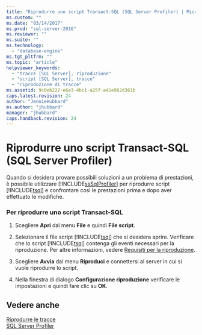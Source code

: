 ```yaml
---
title: "Riprodurre uno script Transact-SQL (SQL Server Profiler) | Microsoft Docs"
ms.custom: ""
ms.date: "03/14/2017"
ms.prod: "sql-server-2016"
ms.reviewer: ""
ms.suite: ""
ms.technology: 
  - "database-engine"
ms.tgt_pltfrm: ""
ms.topic: "article"
helpviewer_keywords: 
  - "tracce [SQL Server], riproduzione"
  - "script [SQL Server], tracce"
  - "riproduzione di tracce"
ms.assetid: 9c0eb222-e6e3-4bc1-a25f-a41e962d361b
caps.latest.revision: 24
author: "JennieHubbard"
ms.author: "jhubbard"
manager: "jhubbard"
caps.handback.revision: 24
---
```

# Riprodurre uno script Transact-SQL (SQL Server Profiler)
  Quando si desidera provare possibili soluzioni a un problema di prestazioni, è possibile utilizzare [!INCLUDE[ssSqlProfiler](../../includes/sssqlprofiler-md.md)] per riprodurre script [!INCLUDE[tsql](../../includes/tsql-md.md)] e confrontare così le prestazioni prima e dopo aver effettuato le modifiche.  
  
### Per riprodurre uno script Transact-SQL  
  
1.  Scegliere **Apri** dal menu **File** e quindi **File script**.  
  
2.  Selezionare il file script [!INCLUDE[tsql](../../includes/tsql-md.md)] che si desidera aprire. Verificare che lo script [!INCLUDE[tsql](../../includes/tsql-md.md)] contenga gli eventi necessari per la riproduzione. Per altre informazioni, vedere [Requisiti per la riproduzione](../../tools/sql-server-profiler/replay-requirements.md).  
  
3.  Scegliere **Avvia** dal menu **Riproduci** e connettersi al server in cui si vuole riprodurre lo script.  
  
4.  Nella finestra di dialogo **Configurazione riproduzione** verificare le impostazioni e quindi fare clic su **OK**.  
  
## Vedere anche  
 [Riprodurre le tracce](../../tools/sql-server-profiler/replay-traces.md)   
 [SQL Server Profiler](../../tools/sql-server-profiler/sql-server-profiler.md)  
  
  